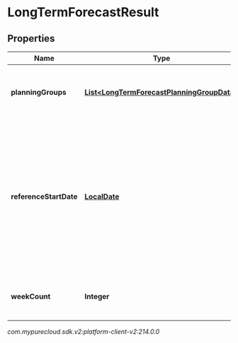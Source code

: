 # LongTermForecastResult


## Properties

| Name | Type | Description | Notes |
| ------------ | ------------- | ------------- | ------------- |
| **planningGroups** | [**List&lt;LongTermForecastPlanningGroupData&gt;**](LongTermForecastPlanningGroupData) | The forecast data broken up by planning group |  [optional] |
| **referenceStartDate** | [**LocalDate**](LocalDate) | The reference start date relative to the business unit time zone in this forecast. Dates are represented as an ISO-8601 string. For example: yyyy-MM-dd |  [optional] |
| **weekCount** | **Integer** | The number of weeks in this forecast |  [optional] |




_com.mypurecloud.sdk.v2:platform-client-v2:214.0.0_
